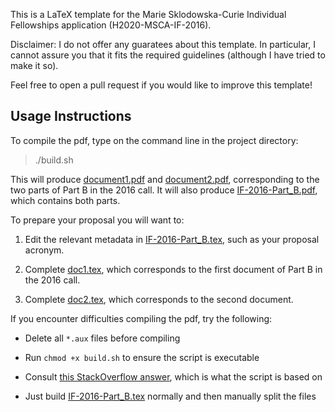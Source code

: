This is a LaTeX template for the Marie Sklodowska-Curie Individual Fellowships application (H2020-MSCA-IF-2016).

Disclaimer: I do not offer any guaratees about this template. 
In particular, I cannot assure you that it fits the required guidelines (although I have tried to make it so).

Feel free to open a pull request if you would like to improve this template!


## Usage Instructions

To compile the pdf, type on the command line in the project directory: 

> ./build.sh

This will produce [document1.pdf](document1.pdf) and [document2.pdf](document2.pdf), 
corresponding to the two parts of Part B in the 2016 call. 
It will also produce [IF-2016-Part_B.pdf](IF-2016-Part_B.pdf), which contains both parts.

To prepare your proposal you will want to:

  1. Edit the relevant metadata in [IF-2016-Part_B.tex](IF-2016-Part_B.tex), 
  such as your proposal acronym.
  
  2. Complete [doc1.tex](doc1.tex), which corresponds to the first document of Part B 
  in the 2016 call.
  
  3. Complete [doc2.tex](doc2.tex), which corresponds to the second document.


If you encounter difficulties compiling the pdf, try the following:

 * Delete all `*.aux` files before compiling
 
 * Run `chmod +x build.sh` to ensure the script is executable
 
 * Consult [this StackOverflow answer](http://tex.stackexchange.com/a/31366/84485), 
 which is what the script is based on
 
 * Just build [IF-2016-Part_B.tex](IF-2016-Part_B.tex) normally and then manually split the files 
